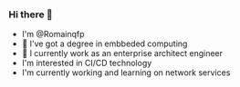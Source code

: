### Hi there 👋

- I'm @Romainqfp
- 🤖 I've got a degree in embbeded computing
- 👷 I currently work as an enterprise architect engineer
- I'm interested in CI/CD technology
- I'm currently working and learning on network services
<!--
**Romainqfp/Romainqfp** is a ✨ _special_ ✨ repository because its `README.md` (this file) appears on your GitHub profile.

Here are some ideas to get you started:

- 🔭 I’m currently working on ...
- 🌱 I’m currently learning ...
- 👯 I’m looking to collaborate on ...
- 🤔 I’m looking for help with ...
- 💬 Ask me about ...
- 📫 How to reach me: ...
- 😄 Pronouns: ...
- ⚡ Fun fact: ...
-->
